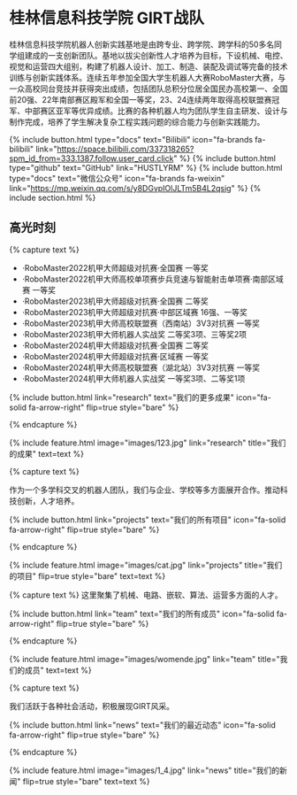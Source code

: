 ---
---

#  桂林信息科技学院 GIRT战队

桂林信息科技学院机器人创新实践基地是由跨专业、跨学院、跨学科的50多名同学组建成的一支创新团队。基地以拔尖创新性人才培养为目标，下设机械、电控、视觉和运营四大组别，构建了机器人设计、加工、制造、装配及调试等完备的技术训练与创新实践体系。连续五年参加全国大学生机器人大赛RoboMaster大赛，与一众高校同台竞技并获得突出成绩，包括团队总积分位居全国民办高校第一、全国前20强、22年南部赛区殿军和全国一等奖，23、24连续两年取得高校联盟赛冠军、中部赛区亚军等优异成绩。比赛的各种机器人均为团队学生自主研发、设计与制作完成，培养了学生解决复杂工程实践问题的综合能力与创新实践能力。

{%
  include button.html
  type="docs"
  text="Bilibili"
  icon="fa-brands fa-bilibili"
  link="https://space.bilibili.com/337318265?spm_id_from=333.1387.follow.user_card.click"
%}
{%
  include button.html
  type="github"
  text="GitHub"
  link="HUSTLYRM"
%}
{%
  include button.html
  type="docs"
  text="微信公众号"
  icon="fa-brands fa-weixin"
  link="https://mp.weixin.qq.com/s/y8DGvpIOlJLTm5B4L2qsig"
%}
{% include section.html %}

## 高光时刻

{% capture text %}

<ul>
  <li>·RoboMaster2022机甲大师超级对抗赛·全国赛 一等奖</li>
  <li>·RoboMaster2022机甲大师高校单项赛步兵竞速与智能射击单项赛·南部区域赛 一等奖</li>
  <li>·RoboMaster2023机甲大师超级对抗赛·全国赛 二等奖</li>
  <li>·RoboMaster2023机甲大师超级对抗赛·中部区域赛 16强、一等奖</li>
  <li>·RoboMaster2023机甲大师高校联盟赛（西南站）3V3对抗赛 一等奖</li>
  <li>·RoboMaster2023机甲大师机器人实战奖 二等奖3项、三等奖2项</li>
  <li>·RoboMaster2024机甲大师超级对抗赛·全国赛 二等奖</li>
  <li>·RoboMaster2024机甲大师超级对抗赛·区域赛 一等奖</li>
  <li>·RoboMaster2024机甲大师高校联盟赛（湖北站）3V3对抗赛 一等奖</li>
  <li>·RoboMaster2024机甲大师机器人实战奖 一等奖3项、二等奖1项</li>
</ul>

{%
  include button.html
  link="research"
  text="我们的更多成果"
  icon="fa-solid fa-arrow-right"
  flip=true
  style="bare"
%}

{% endcapture %}

{%
  include feature.html
  image="images/123.jpg"
  link="research"
  title="我们的成果"
  text=text
%}

{% capture text %}

作为一个多学科交叉的机器人团队，我们与企业、学校等多方面展开合作。推动科技创新，人才培养。

{%
  include button.html
  link="projects"
  text="我们的所有项目"
  icon="fa-solid fa-arrow-right"
  flip=true
  style="bare"
%}

{% endcapture %}

{%
  include feature.html
  image="images/cat.jpg"
  link="projects"
  title="我们的项目"
  flip=true
  style="bare"
  text=text
%}




{% capture text %}
这里聚集了机械、电路、嵌软、算法、运营多方面的人才。

{%
  include button.html
  link="team"
  text="我们的所有成员"
  icon="fa-solid fa-arrow-right"
  flip=true
  style="bare"
%}

{% endcapture %}

{%
  include feature.html
  image="images/womende.jpg"
  link="team"
  title="我们的成员"
  text=text
%}

{% capture text %}

我们活跃于各种社会活动，积极展现GIRT风采。

{%
  include button.html
  link="news"
  text="我们的最近动态"
  icon="fa-solid fa-arrow-right"
  flip=true
  style="bare"
%}

{% endcapture %}

{%
  include feature.html
  image="images/1_4.jpg"
  link="news"
  title="我们的新闻"
  flip=true
  style="bare"
  text=text
%}
